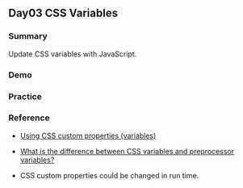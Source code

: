 ## Day03 CSS Variables

### Summary

Update CSS variables with JavaScript.

### Demo

### Practice

### Reference

- [Using CSS custom properties (variables)](https://developer.mozilla.org/en-US/docs/Web/CSS/Using_CSS_custom_properties)

- [What is the difference between CSS variables and preprocessor variables?](https://css-tricks.com/difference-between-types-of-css-variables/)

- CSS custom properties could be changed in run time.